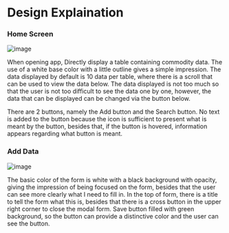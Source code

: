 # Design Explaination

### Home Screen
![image](https://imgur.com/ZVeUKcq)

When opening app, Directly display a table containing commodity data.
The use of a white base color with a little outline gives a simple impression.
The data displayed by default is 10 data per table, where there is a scroll that can be used to view the data below. The data displayed is not too much so that the user is not too difficult to see the data one by one, however, the data that can be displayed can be changed via the button below.

There are 2 buttons, namely the Add button and the Search button.
No text is added to the button because the icon is sufficient to present what is meant by the button, besides that, if the button is hovered, information appears regarding what button is meant.

### Add Data
![image](https://imgur.com/ZL8WNeX)

The basic color of the form is white with a black background with opacity, giving the impression of being focused on the form, besides that the user can see more clearly what I need to fill in.
In the top of form, there is a title to tell the form what this is, besides that there is a cross button in the upper right corner to close the modal form.
Save button filled with green background, so the button can provide a distinctive color and the user can see the button.